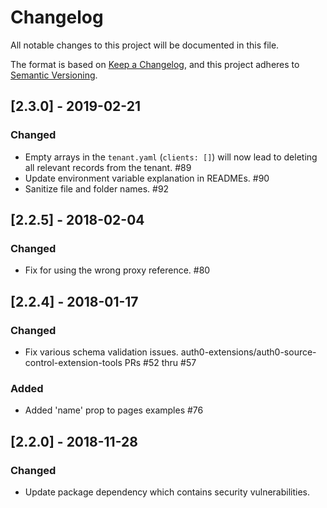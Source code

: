 # Changelog
All notable changes to this project will be documented in this file.

The format is based on [Keep a Changelog](https://keepachangelog.com/en/1.0.0/),
and this project adheres to [Semantic Versioning](https://semver.org/spec/v2.0.0.html).

## [2.3.0] - 2019-02-21
### Changed
- Empty arrays in the `tenant.yaml` (`clients: []`) will now lead to deleting all relevant records from the tenant. #89
- Update environment variable explanation in READMEs. #90
- Sanitize file and folder names. #92

## [2.2.5] - 2018-02-04
### Changed
- Fix for using the wrong proxy reference. #80

## [2.2.4] - 2018-01-17
### Changed
- Fix various schema validation issues. auth0-extensions/auth0-source-control-extension-tools PRs #52 thru #57

### Added
- Added 'name' prop to pages examples #76

## [2.2.0] - 2018-11-28
### Changed
- Update package dependency which contains security vulnerabilities.
